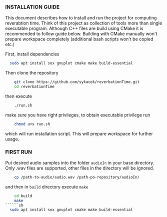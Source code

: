 ### INSTALLATION GUIDE 
This document describes how to install and run the project for computing reverabtion time. 
Think of this project as collection of tools more than single executable program. Although C++ files are build using CMake it is recommended to follow guide below. Building with CMake manually won't prepare workspace completely (additional bash scripts won't be copied etc.)

First, install dependencies
```sh
  sudo apt install sox gnuplot cmake make build-essential
```

Then clone the repository

```sh
    git clone https://github.com/sykacek/reverbationTime.git
    cd reverbationTime
```
then execute
```sh
    ./run.sh
```
make sure you have right privileges, to obtain executable privilege run
```sh
    chmod u+x run.sh
```
which will run installation script. This will prepare workspace for further usage.

### FIRST RUN
Put desired audio samples into the folder `audioIn` in your base directory. Only .wav files are supported, other files in the directory will be ignored.
```sh
    cp /path-to-audio/audio.wav /path-po-repository/audioIn/
```

and then in `build` directory execute `make`
```sh
    cd build
    make
``````sh
  sudo apt install sox gnuplot cmake make build-essential
  ```
